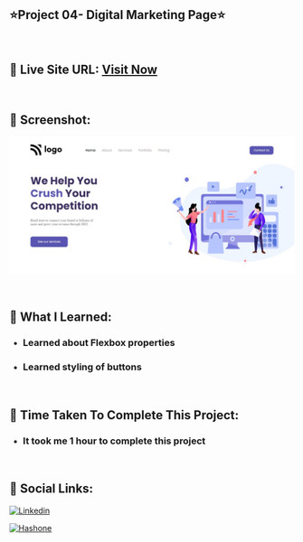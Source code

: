 ## ⭐Project 04- Digital Marketing Page⭐

<br>

## 📌 Live Site URL: <a href="https://04digital-market.netlify.app/">**Visit Now**</a>

<br>

## 📌 Screenshot:

![project1](./assets/Project-4.png)

<br>

## 📌 What I Learned:

- ### Learned about Flexbox properties
- ### Learned styling of buttons

<br>

## 📌 Time Taken To Complete This Project:

- ### It took me 1 hour to complete this project

<br>

## 📌 Social Links:

[![Linkedin](https://img.shields.io/badge/LinkedIn-0077B5?style=for-the-badge&logo=linkedin&logoColor=white)](https://www.linkedin.com/in/nikhilkhetan17/)

[![Hashone](https://img.shields.io/badge/Hashnode-2962FF?style=for-the-badge&logo=hashnode&logoColor=white)](https://nikhilkhetan.hashnode.dev/)
